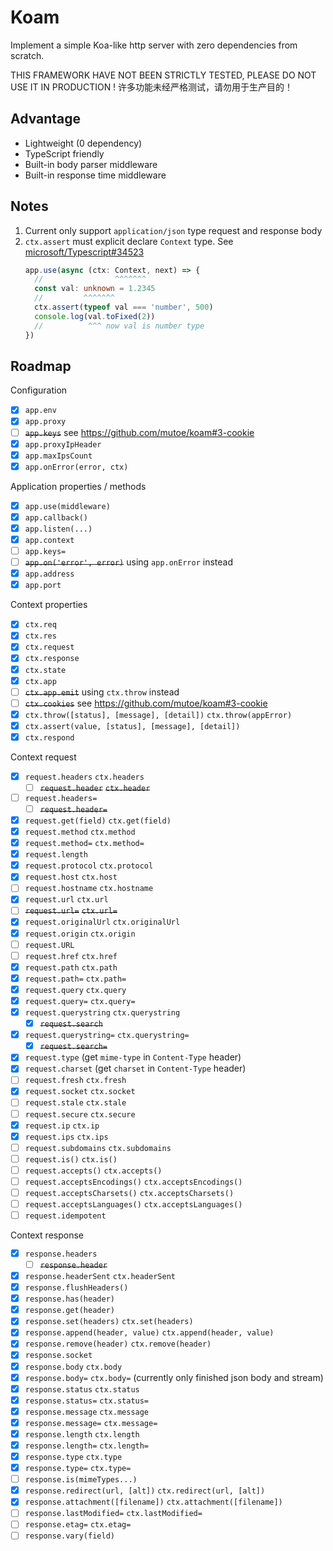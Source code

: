 # Koam

Implement a simple Koa-like http server with zero dependencies from scratch.

THIS FRAMEWORK HAVE NOT BEEN STRICTLY TESTED, PLEASE DO NOT USE IT IN PRODUCTION !
许多功能未经严格测试，请勿用于生产目的！

## Advantage

- Lightweight (0 dependency)
- TypeScript friendly
- Built-in body parser middleware
- Built-in response time middleware

## Notes

1. Current only support `application/json` type request and response body
2. `ctx.assert` must explicit declare `Context` type. See [microsoft/Typescript#34523](https://github.com/microsoft/TypeScript/issues/34523)
   ```ts example.ts
   app.use(async (ctx: Context, next) => {
     //                ^^^^^^^
     const val: unknown = 1.2345
     //         ^^^^^^^
     ctx.assert(typeof val === 'number', 500)
     console.log(val.toFixed(2))
     //          ^^^ now val is number type
   })
   ```

## Roadmap

Configuration

- [x] `app.env`
- [x] `app.proxy`
- [ ] ~~`app.keys`~~ see https://github.com/mutoe/koam#3-cookie
- [x] `app.proxyIpHeader`
- [x] `app.maxIpsCount`
- [x] `app.onError(error, ctx)`

Application properties / methods

- [x] `app.use(middleware)`
- [x] `app.callback()`
- [x] `app.listen(...)`
- [x] `app.context`
- [ ] `app.keys=`
- [ ] ~~`app.on('error', error)`~~ using `app.onError` instead
- [x] `app.address`
- [x] `app.port`

Context properties

- [x] `ctx.req`
- [x] `ctx.res`
- [x] `ctx.request`
- [x] `ctx.response`
- [x] `ctx.state`
- [x] `ctx.app`
- [ ] ~~`ctx.app.emit`~~ using `ctx.throw` instead
- [ ] ~~`ctx.cookies`~~ see https://github.com/mutoe/koam#3-cookie
- [x] `ctx.throw([status], [message], [detail])` `ctx.throw(appError)`
- [x] `ctx.assert(value, [status], [message], [detail])`
- [x] `ctx.respond` <!-- TODO: support HEAD request -->

Context request

- [x] `request.headers` `ctx.headers`
  - [ ] ~~`request.header`~~ ~~`ctx.header`~~
- [ ] `request.headers=`
  - [ ] ~~`request.header=`~~
- [x] `request.get(field)` `ctx.get(field)`
- [x] `request.method` `ctx.method`
- [x] `request.method=` `ctx.method=`
- [x] `request.length`
- [x] `request.protocol` `ctx.protocol`
- [x] `request.host` `ctx.host`
- [ ] `request.hostname` `ctx.hostname`
- [x] `request.url` `ctx.url`
- [ ] ~~`request.url=`~~ ~~`ctx.url=`~~
- [x] `request.originalUrl` `ctx.originalUrl`
- [x] `request.origin` `ctx.origin`
- [ ] `request.URL`
- [ ] `request.href` `ctx.href`
- [x] `request.path` `ctx.path`
- [x] `request.path=` `ctx.path=`
- [x] `request.query` `ctx.query`
- [x] `request.query=` `ctx.query=`
- [x] `request.querystring` `ctx.querystring`
  - [x] ~~`request.search`~~
- [x] `request.querystring=` `ctx.querystring=`
  - [x] ~~`request.search=`~~
- [x] `request.type` (get `mime-type` in `Content-Type` header)
- [x] `request.charset` (get `charset` in `Content-Type` header)
- [ ] `request.fresh` `ctx.fresh`
- [x] `request.socket` `ctx.socket`
- [ ] `request.stale` `ctx.stale`
- [ ] `request.secure` `ctx.secure`
- [x] `request.ip` `ctx.ip`
- [x] `request.ips` `ctx.ips`
- [ ] `request.subdomains` `ctx.subdomains`
- [ ] `request.is()` `ctx.is()`
- [ ] `request.accepts()` `ctx.accepts()`
- [ ] `request.acceptsEncodings()` `ctx.acceptsEncodings()`
- [ ] `request.acceptsCharsets()` `ctx.acceptsCharsets()`
- [ ] `request.acceptsLanguages()` `ctx.acceptsLanguages()`
- [ ] `request.idempotent`

Context response

- [x] `response.headers`
  - [ ] ~~`response.header`~~
- [x] `response.headerSent` `ctx.headerSent` <!-- Need tests -->
- [x] `response.flushHeaders()`
- [x] `response.has(header)`
- [x] `response.get(header)`
- [x] `response.set(headers)` `ctx.set(headers)`
- [x] `response.append(header, value)` `ctx.append(header, value)`
- [x] `response.remove(header)` `ctx.remove(header)`
- [x] `response.socket`
- [x] `response.body` `ctx.body`
- [x] `response.body=` `ctx.body=` (currently only finished json body and stream)
- [x] `response.status` `ctx.status`
- [x] `response.status=` `ctx.status=`
- [x] `response.message` `ctx.message`
- [x] `response.message=` `ctx.message=`
- [x] `response.length` `ctx.length`
- [x] `response.length=` `ctx.length=`
- [x] `response.type` `ctx.type`
- [x] `response.type=` `ctx.type=`
- [ ] `response.is(mimeTypes...)`
- [x] `response.redirect(url, [alt])` `ctx.redirect(url, [alt])`
- [x] `response.attachment([filename])` `ctx.attachment([filename])`
- [ ] `response.lastModified=` `ctx.lastModified=`
- [ ] `response.etag=` `ctx.etag=`
- [ ] `response.vary(field)`
